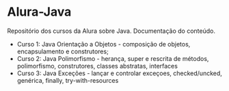 # Alura-Java
Repositório dos cursos da Alura sobre Java. 
Documentação do conteúdo.

<ul>
  <li>Curso 1: Java Orientação a Objetos - composição de objetos, encapsulamento e construtores;</li>

<li>Curso 2: Java Polimorfismo - herança, super e rescrita de métodos, polimorfismo, construtores, classes abstratas, interfaces </li>

<li>Curso 3: Java Exceções - lançar e controlar exceçoes, checked/uncked, genérica, finally, try-with-resources </l1>
  
  </ul>
